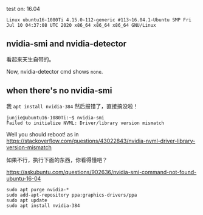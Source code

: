 test on: 16.04

```
Linux ubuntu16-1080Ti 4.15.0-112-generic #113~16.04.1-Ubuntu SMP Fri Jul 10 04:37:08 UTC 2020 x86_64 x86_64 x86_64 GNU/Linux
```

## nvidia-smi and nvidia-detector

看起来天生自带的。

Now, nvidia-detector cmd shows `none`.

## when there's no nvidia-smi

我 `apt install nvidia-384` 然后报错了，直接搞没啦！

```
junjie@ubuntu16-1080Ti:~$ nvidia-smi
Failed to initialize NVML: Driver/library version mismatch
```

Well you should reboot! as in https://stackoverflow.com/questions/43022843/nvidia-nvml-driver-library-version-mismatch

如果不行，执行下面的东西，你看得懂吧？

https://askubuntu.com/questions/902636/nvidia-smi-command-not-found-ubuntu-16-04

```
sudo apt purge nvidia-*
sudo add-apt-repository ppa:graphics-drivers/ppa
sudo apt update
sudo apt install nvidia-384
```

